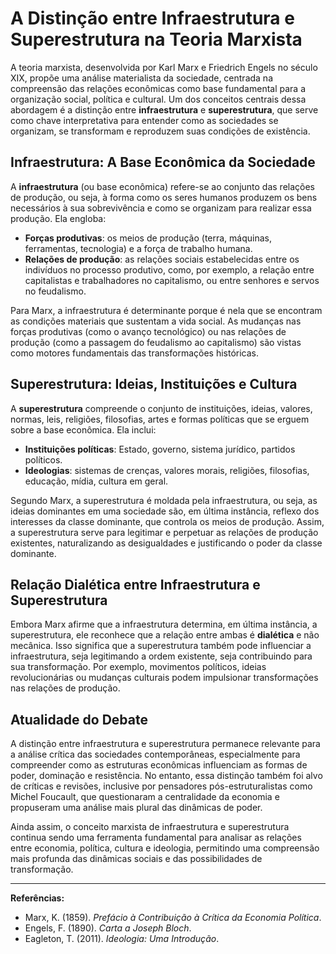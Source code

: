 
# A Distinção entre Infraestrutura e Superestrutura na Teoria Marxista

A teoria marxista, desenvolvida por Karl Marx e Friedrich Engels no século XIX, propõe uma análise materialista da sociedade, centrada na compreensão das relações econômicas como base fundamental para a organização social, política e cultural. Um dos conceitos centrais dessa abordagem é a distinção entre **infraestrutura** e **superestrutura**, que serve como chave interpretativa para entender como as sociedades se organizam, se transformam e reproduzem suas condições de existência.

## Infraestrutura: A Base Econômica da Sociedade

A **infraestrutura** (ou base econômica) refere-se ao conjunto das relações de produção, ou seja, à forma como os seres humanos produzem os bens necessários à sua sobrevivência e como se organizam para realizar essa produção. Ela engloba:

- **Forças produtivas**: os meios de produção (terra, máquinas, ferramentas, tecnologia) e a força de trabalho humana.
- **Relações de produção**: as relações sociais estabelecidas entre os indivíduos no processo produtivo, como, por exemplo, a relação entre capitalistas e trabalhadores no capitalismo, ou entre senhores e servos no feudalismo.

Para Marx, a infraestrutura é determinante porque é nela que se encontram as condições materiais que sustentam a vida social. As mudanças nas forças produtivas (como o avanço tecnológico) ou nas relações de produção (como a passagem do feudalismo ao capitalismo) são vistas como motores fundamentais das transformações históricas.

## Superestrutura: Ideias, Instituições e Cultura

A **superestrutura** compreende o conjunto de instituições, ideias, valores, normas, leis, religiões, filosofias, artes e formas políticas que se erguem sobre a base econômica. Ela inclui:

- **Instituições políticas**: Estado, governo, sistema jurídico, partidos políticos.
- **Ideologias**: sistemas de crenças, valores morais, religiões, filosofias, educação, mídia, cultura em geral.

Segundo Marx, a superestrutura é moldada pela infraestrutura, ou seja, as ideias dominantes em uma sociedade são, em última instância, reflexo dos interesses da classe dominante, que controla os meios de produção. Assim, a superestrutura serve para legitimar e perpetuar as relações de produção existentes, naturalizando as desigualdades e justificando o poder da classe dominante.

## Relação Dialética entre Infraestrutura e Superestrutura

Embora Marx afirme que a infraestrutura determina, em última instância, a superestrutura, ele reconhece que a relação entre ambas é **dialética** e não mecânica. Isso significa que a superestrutura também pode influenciar a infraestrutura, seja legitimando a ordem existente, seja contribuindo para sua transformação. Por exemplo, movimentos políticos, ideias revolucionárias ou mudanças culturais podem impulsionar transformações nas relações de produção.

## Atualidade do Debate

A distinção entre infraestrutura e superestrutura permanece relevante para a análise crítica das sociedades contemporâneas, especialmente para compreender como as estruturas econômicas influenciam as formas de poder, dominação e resistência. No entanto, essa distinção também foi alvo de críticas e revisões, inclusive por pensadores pós-estruturalistas como Michel Foucault, que questionaram a centralidade da economia e propuseram uma análise mais plural das dinâmicas de poder.

Ainda assim, o conceito marxista de infraestrutura e superestrutura continua sendo uma ferramenta fundamental para analisar as relações entre economia, política, cultura e ideologia, permitindo uma compreensão mais profunda das dinâmicas sociais e das possibilidades de transformação.

---

**Referências:**

- Marx, K. (1859). *Prefácio à Contribuição à Crítica da Economia Política*.
- Engels, F. (1890). *Carta a Joseph Bloch*.
- Eagleton, T. (2011). *Ideologia: Uma Introdução*.
```
